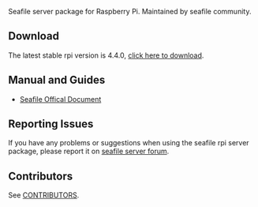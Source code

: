 Seafile server package for Raspberry Pi. Maintained by seafile community.

## Download

The latest stable rpi version is 4.4.0, [click here to download](https://github.com/haiwen/seafile-rpi/releases/download/v4.4.0/seafile-server_4.4.0_pi.tar.gz).

## Manual and Guides

- [Seafile Offical Document](http://manual.seafile.com/deploy/using_sqlite.html)

## Reporting Issues

If you have any problems or suggestions when using the seafile rpi server package, please report it on [seafile server forum](https://forum.seafile-server.org/).

## Contributors

See [CONTRIBUTORS](CONTRIBUTORS).

